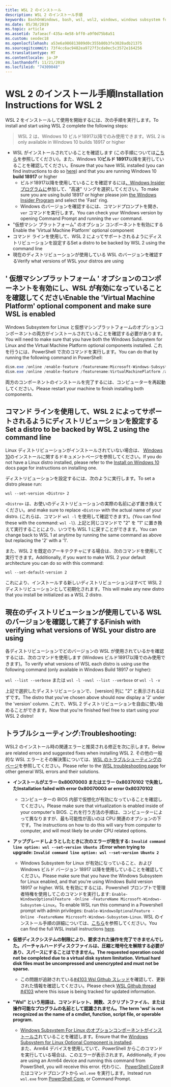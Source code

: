 ```yaml
---
title: WSL 2 のインストール
description: WSL 2 のインストール手順
keywords: BashOnWindows, bash, wsl, wsl2, windows, windows subsystem for linux, windowssubsystem, ubuntu, debian, suse, windows 10, インストール
ms.date: 05/30/2019
ms.topic: article
ms.assetid: 7afaeacf-435a-4e58-bff0-a9f0d75b8a51
ms.custom: seodec18
ms.openlocfilehash: a53e6a986813809d0c355b80b3fe3028adb21375
ms.sourcegitcommit: 73f4cc6ac9482ea9727f3cda0ec5c3572e164256
ms.translationtype: MT
ms.contentlocale: ja-JP
ms.lasthandoff: 11/21/2019
ms.locfileid: "74309048"
---
```

# <a name="installation-instructions-for-wsl-2"></a><span data-ttu-id="d40b5-104">WSL 2 のインストール手順</span><span class="sxs-lookup"><span data-stu-id="d40b5-104">Installation Instructions for WSL 2</span></span>

<span data-ttu-id="d40b5-105">WSL 2 をインストールして使用を開始するには、次の手順を実行します。</span><span class="sxs-lookup"><span data-stu-id="d40b5-105">To install and start using WSL 2 complete the following steps:</span></span>

> <span data-ttu-id="d40b5-106">WSL 2 は、Windows 10 ビルド18917以降でのみ使用できます。</span><span class="sxs-lookup"><span data-stu-id="d40b5-106">WSL 2 is only available in Windows 10 builds 18917 or higher</span></span>

- <span data-ttu-id="d40b5-107">WSL がインストールされていることを確認します (この手順については[こちら](./install-win10.md)を参照してください)。また、Windows 10**ビルド 18917**以降を実行していることを確認してください。</span><span class="sxs-lookup"><span data-stu-id="d40b5-107">Ensure that you have WSL installed (you can find instructions to do so [here](./install-win10.md)) and that you are running Windows 10 **build 18917** or higher</span></span>
   - <span data-ttu-id="d40b5-108">ビルド18917以降を使用していることを確認するには[、Windows Insider プログラムに](https://insider.windows.com/en-us/)参加して、"高速" リングを選択してください。</span><span class="sxs-lookup"><span data-stu-id="d40b5-108">To make sure you are using build 18917 or higher please join [the Windows Insider Program](https://insider.windows.com/en-us/) and select the 'Fast' ring.</span></span> 
   - <span data-ttu-id="d40b5-109">Windows のバージョンを確認するには、コマンドプロンプトを開き、`ver` コマンドを実行します。</span><span class="sxs-lookup"><span data-stu-id="d40b5-109">You can check your Windows version by opening Command Prompt and running the `ver` command.</span></span>
- <span data-ttu-id="d40b5-110">"仮想マシン プラットフォーム" のオプション コンポーネントを有効にする</span><span class="sxs-lookup"><span data-stu-id="d40b5-110">Enable the 'Virtual Machine Platform' optional component</span></span>
- <span data-ttu-id="d40b5-111">コマンド ラインを使用して、WSL 2 によってサポートされるようにディストリビューションを設定する</span><span class="sxs-lookup"><span data-stu-id="d40b5-111">Set a distro to be backed by WSL 2 using the command line</span></span>
- <span data-ttu-id="d40b5-112">現在のディストリビューションが使用している WSL のバージョンを確認する</span><span class="sxs-lookup"><span data-stu-id="d40b5-112">Verify what versions of WSL your distros are using</span></span>

## <a name="enable-the-virtual-machine-platform-optional-component-and-make-sure-wsl-is-enabled"></a><span data-ttu-id="d40b5-113">' 仮想マシンプラットフォーム ' オプションのコンポーネントを有効にし、WSL が有効になっていることを確認してください</span><span class="sxs-lookup"><span data-stu-id="d40b5-113">Enable the 'Virtual Machine Platform' optional component and make sure WSL is enabled</span></span>

<span data-ttu-id="d40b5-114">Windows Subsystem for Linux と仮想マシンプラットフォームのオプションコンポーネントの両方がインストールされていることを確認する必要があります。</span><span class="sxs-lookup"><span data-stu-id="d40b5-114">You will need to make sure that you have both the Windows Subsystem for Linux and the Virtual Machine Platform optional components installed.</span></span> <span data-ttu-id="d40b5-115">これを行うには、PowerShell で次のコマンドを実行します。</span><span class="sxs-lookup"><span data-stu-id="d40b5-115">You can do that by running the following command in PowerShell:</span></span> 

```powershell
dism.exe /online /enable-feature /featurename:Microsoft-Windows-Subsystem-Linux /all /norestart
dism.exe /online /enable-feature /featurename:VirtualMachinePlatform /all /norestart
```

<span data-ttu-id="d40b5-116">両方のコンポーネントのインストールを完了するには、コンピューターを再起動してください。</span><span class="sxs-lookup"><span data-stu-id="d40b5-116">Please restart your machine to finish installing both components.</span></span>


## <a name="set-a-distro-to-be-backed-by-wsl-2-using-the-command-line"></a><span data-ttu-id="d40b5-117">コマンド ラインを使用して、WSL 2 によってサポートされるようにディストリビューションを設定する</span><span class="sxs-lookup"><span data-stu-id="d40b5-117">Set a distro to be backed by WSL 2 using the command line</span></span>

<span data-ttu-id="d40b5-118">Linux ディストリビューションがインストールされていない場合は、 [Windows 10](./install-win10.md#install-your-linux-distribution-of-choice)のインストールに関するドキュメントページを参照してください。</span><span class="sxs-lookup"><span data-stu-id="d40b5-118">If you do not have a Linux distro installed, please refer to the [Install on Windows 10](./install-win10.md#install-your-linux-distribution-of-choice) docs page for instructions on installing one.</span></span> 

<span data-ttu-id="d40b5-119">ディストリビューションを設定するには、次のように実行します。</span><span class="sxs-lookup"><span data-stu-id="d40b5-119">To set a distro please run:</span></span> 

```
wsl --set-version <Distro> 2
```

<span data-ttu-id="d40b5-120">`<Distro>` は、お使いのディストリビューションの実際の名前に必ず置き換えてください。</span><span class="sxs-lookup"><span data-stu-id="d40b5-120">and make sure to replace `<Distro>` with the actual name of your distro.</span></span> <span data-ttu-id="d40b5-121">(これらは、コマンド `wsl -l` を使用して確認できます)。</span><span class="sxs-lookup"><span data-stu-id="d40b5-121">(You can find these with the command: `wsl -l`).</span></span> <span data-ttu-id="d40b5-122">上記と同じコマンドで "2" を "1" に置き換えて実行することにより、いつでも WSL 1 に戻すことができます。</span><span class="sxs-lookup"><span data-stu-id="d40b5-122">You can change back to WSL 1 at anytime by running the same command as above but replacing the '2' with a '1'.</span></span>

<span data-ttu-id="d40b5-123">また、WSL 2 を既定のアーキテクチャにする場合は、次のコマンドを使用して実行できます。</span><span class="sxs-lookup"><span data-stu-id="d40b5-123">Additionally, if you want to make WSL 2 your default architecture you can do so with this command:</span></span>

```
wsl --set-default-version 2
```

<span data-ttu-id="d40b5-124">これにより、インストールする新しいディストリビューションはすべて WSL 2 ディストリビューションとして初期化されます。</span><span class="sxs-lookup"><span data-stu-id="d40b5-124">This will make any new distro that you install be initialized as a WSL 2 distro.</span></span>

## <a name="finish-with-verifying-what-versions-of-wsl-your-distro-are-using"></a><span data-ttu-id="d40b5-125">現在のディストリビューションが使用している WSL のバージョンを確認して終了する</span><span class="sxs-lookup"><span data-stu-id="d40b5-125">Finish with verifying what versions of WSL your distro are using</span></span>

<span data-ttu-id="d40b5-126">各ディストリビューションでどのバージョンの WSL が使用されているかを確認するには、次のコマンドを使用します (Windows ビルド18917以降でのみ使用できます)。</span><span class="sxs-lookup"><span data-stu-id="d40b5-126">To verify what versions of WSL each distro is using use the following command (only available in Windows Build 18917 or higher):</span></span>

<span data-ttu-id="d40b5-127">`wsl --list --verbose` または `wsl -l -v`</span><span class="sxs-lookup"><span data-stu-id="d40b5-127">`wsl --list --verbose` or `wsl -l -v`</span></span>

<span data-ttu-id="d40b5-128">上記で選択したディストリビューションで、 [version] 列に "2" と表示されるはずです。</span><span class="sxs-lookup"><span data-stu-id="d40b5-128">The distro that you've chosen above should now display a '2' under the 'version' column.</span></span> <span data-ttu-id="d40b5-129">これで、WSL 2 ディストリビューションを自由に使い始めることができます。</span><span class="sxs-lookup"><span data-stu-id="d40b5-129">Now that you're finished feel free to start using your WSL 2 distro!</span></span> 

## <a name="troubleshooting"></a><span data-ttu-id="d40b5-130">トラブルシューティング:</span><span class="sxs-lookup"><span data-stu-id="d40b5-130">Troubleshooting:</span></span> 

<span data-ttu-id="d40b5-131">WSL2 のインストール時の関連エラーと推奨される修正を次に示します。</span><span class="sxs-lookup"><span data-stu-id="d40b5-131">Below are related errors and suggested fixes when installing WSL 2.</span></span> <span data-ttu-id="d40b5-132">その他の一般的な WSL エラーとその解決策については、[WSL のトラブルシューティングのページ](troubleshooting.md)を参照してください。</span><span class="sxs-lookup"><span data-stu-id="d40b5-132">Please refer to the [WSL troubleshooting page](troubleshooting.md) for other general WSL errors and their solutions.</span></span>

* <span data-ttu-id="d40b5-133">**インストールがエラー 0x80070003 またはエラー 0x80370102 で失敗した**</span><span class="sxs-lookup"><span data-stu-id="d40b5-133">**Installation failed with error 0x80070003 or error 0x80370102**</span></span>
    * <span data-ttu-id="d40b5-134">コンピューターの BIOS 内部で仮想化が有効になっていることを確認してください。</span><span class="sxs-lookup"><span data-stu-id="d40b5-134">Please make sure that virtualization is enabled inside of your computer's BIOS.</span></span> <span data-ttu-id="d40b5-135">これを行う方法の手順は、コンピューターによって異なりますが、最も可能性が高いのは CPU 関連のオプションの下です。</span><span class="sxs-lookup"><span data-stu-id="d40b5-135">The instructions on how to do this will vary from computer to computer, and will most likely be under CPU related options.</span></span>
   
* <span data-ttu-id="d40b5-136">**アップグレードしようとしたときに次のエラーが発生する: `Invalid command line option: wsl --set-version Ubuntu 2`**</span><span class="sxs-lookup"><span data-stu-id="d40b5-136">**Error when trying to upgrade: `Invalid command line option: wsl --set-version Ubuntu 2`**</span></span>
    * <span data-ttu-id="d40b5-137">Windows Subsystem for Linux が有効になっていること、および Windows ビルド バージョン 18917 以降を使用していることを確認してください。</span><span class="sxs-lookup"><span data-stu-id="d40b5-137">Please make sure that you have the Windows Subsystem for Linux enabled, and that you're using Windows Build version 18917 or higher.</span></span> <span data-ttu-id="d40b5-138">WSL を有効にするには、Powershell プロンプトで管理者特権を使用してこのコマンドを実行します: `Enable-WindowsOptionalFeature -Online -FeatureName Microsoft-Windows-Subsystem-Linux`。</span><span class="sxs-lookup"><span data-stu-id="d40b5-138">To enable WSL run this command in a Powershell prompt with admin privileges: `Enable-WindowsOptionalFeature -Online -FeatureName Microsoft-Windows-Subsystem-Linux`.</span></span> <span data-ttu-id="d40b5-139">WSL のインストール手順の詳細については、[こちら](./install-win10.md)を参照してください。</span><span class="sxs-lookup"><span data-stu-id="d40b5-139">You can find the full WSL install instructions [here](./install-win10.md).</span></span>

* <span data-ttu-id="d40b5-140">**仮想ディスクシステムの制限により、要求された操作を完了できませんでした。バーチャルハードディスクファイルは、圧縮と暗号化を解除する必要があり、スパースにすることはできません。**</span><span class="sxs-lookup"><span data-stu-id="d40b5-140">**The requested operation could not be completed due to a virtual disk system limitation. Virtual hard disk files must be uncompressed and unencrypted and must not be sparse.**</span></span>
    * <span data-ttu-id="d40b5-141">この問題が追跡されている[#4103 Wsl Github スレッド](https://github.com/microsoft/WSL/issues/4103)を確認して、更新された情報を確認してください。</span><span class="sxs-lookup"><span data-stu-id="d40b5-141">Please check [WSL Github thread #4103](https://github.com/microsoft/WSL/issues/4103) where this issue is being tracked for updated information.</span></span>

* <span data-ttu-id="d40b5-142">**"Wsl" という用語は、コマンドレット、関数、スクリプトファイル、または操作可能なプログラムの名前として認識されません。**</span><span class="sxs-lookup"><span data-stu-id="d40b5-142">**The term 'wsl' is not recognized as the name of a cmdlet, function, script file, or operable program.**</span></span> 
    * <span data-ttu-id="d40b5-143">[Windows Subsystem For Linux のオプションコンポーネントがインストールさ](./wsl2-install.md#enable-the-virtual-machine-platform-optional-component-and-make-sure-wsl-is-enabled)れていることを確認します。</span><span class="sxs-lookup"><span data-stu-id="d40b5-143">Ensure that the [Windows Subsystem for Linux Optional Component is installed](./wsl2-install.md#enable-the-virtual-machine-platform-optional-component-and-make-sure-wsl-is-enabled).</span></span><br> <span data-ttu-id="d40b5-144">また、Arm64 デバイスを使用していて、PowerShell からこのコマンドを実行している場合は、このエラーが表示されます。</span><span class="sxs-lookup"><span data-stu-id="d40b5-144">Additionally, if you are using an Arm64 device and running this command from PowerShell, you will receive this error.</span></span> <span data-ttu-id="d40b5-145">代わりに、 [PowerShell Core](https://docs.microsoft.com/en-us/powershell/scripting/install/installing-powershell-core-on-windows?view=powershell-6)またはコマンドプロンプトから `wsl.exe` を実行します。</span><span class="sxs-lookup"><span data-stu-id="d40b5-145">Instead run `wsl.exe` from [PowerShell Core](https://docs.microsoft.com/en-us/powershell/scripting/install/installing-powershell-core-on-windows?view=powershell-6), or Command Prompt.</span></span> 
